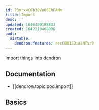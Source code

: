 ```yaml
---
id: 73yrx4C0b3QVe06EhFANm
title: Import
desc: ''
updated: 1646409188833
created: 1642210468096
pods:
  airtable:
    dendron.features: recCB01EDia2NTsr9
---
```



Import things into dendron

## Documentation

- [[dendron.topic.pod.import]]

## Basics

<!-- Insert basic functionality for this -->
<!-- See #tags.feature.lookup-->

